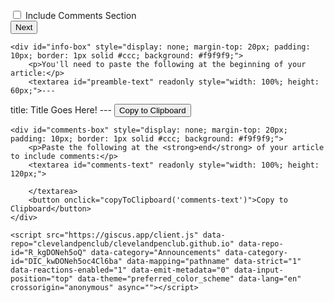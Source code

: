 <html lang="en">
<head>
    <meta charset="UTF-8">
    <meta name="viewport" content="width=device-width, initial-scale=1.0">
    <title>Post Creator</title>
    <script>
        function updateInfoBox() {
            const titleInput = document.getElementById("title").value;
            const infoBox = document.getElementById("info-box");
            const preambleText = document.getElementById("preamble-text");
            
            const cleanTitle = titleInput.replace(/[^a-zA-Z0-9\s-]/g, "").replace(/\s+/g, "-");
            const hasIllegalChars = titleInput !== cleanTitle.replace(/-/g, " ");
            
            preambleText.value = `---\ntitle: "${titleInput || "Title Goes Here!"}"\n---`;
            infoBox.style.display = hasIllegalChars ? "block" : "none";
        }

        function copyToClipboard(id) {
            const textElement = document.getElementById(id);
            textElement.select();
            textElement.setSelectionRange(0, 99999);
            document.execCommand("copy");
            alert("Copied to clipboard!");
        }

        function generatePostLink() {
            const titleInput = document.getElementById("title").value;
            const dateInput = document.getElementById("date").value;

            if (!titleInput || !dateInput) {
                alert("Please enter both a title and a date.");
                return;
            }

            const date = new Date(dateInput);
            const today = new Date();
            
            if (date > today) {
                alert("The date cannot be in the future.");
                return;
            }
            
            const formattedDate = `${date.getFullYear()}-${(`0${date.getMonth() + 1}`).slice(-2)}-${(`0${date.getDate()}`).slice(-2)}`;
            
            const cleanTitle = titleInput.replace(/[^a-zA-Z0-9\s-]/g, "").replace(/\s+/g, "-");
            
            const fileName = `${formattedDate}-${cleanTitle}.md`;
            const githubUrl = `https://github.com/clevelandpenclub/clevelandpenclub.github.io/new/main/_posts?filename=${fileName}`;
            
            window.open(githubUrl, "_blank");
        }

        function toggleCommentsBox() {
            const commentsBox = document.getElementById("comments-box");
            commentsBox.style.display = document.getElementById("include-comments").checked ? "block" : "none";
        }
    </script>
</head>
<body>
    <h1>New Post</h1>
    <label for="title">Post Title:</label>
    <input type="text" id="title" placeholder="Enter post title" required oninput="updateInfoBox()">
    <br>
    <label for="date">Post Date:</label>
    <input type="date" id="date" required><script>document.getElementById('date').valueAsDate = new Date();</script>
    <br>
    <label>
        <input type="checkbox" id="include-comments" onchange="toggleCommentsBox()"> Include Comments Section
    </label>
    <br>
    <button onclick="generatePostLink()">Next</button>
    
    <div id="info-box" style="display: none; margin-top: 20px; padding: 10px; border: 1px solid #ccc; background: #f9f9f9;">
        <p>You'll need to paste the following at the beginning of your article:</p>
        <textarea id="preamble-text" readonly style="width: 100%; height: 60px;">---
title: Title Goes Here!
---</textarea>
        <button onclick="copyToClipboard('preamble-text')">Copy to Clipboard</button>
    </div>
    
    <div id="comments-box" style="display: none; margin-top: 20px; padding: 10px; border: 1px solid #ccc; background: #f9f9f9;">
        <p>Paste the following at the <strong>end</strong> of your article to include comments:</p>
        <textarea id="comments-text" readonly style="width: 100%; height: 120px;">
<script src="https://giscus.app/client.js"
        data-repo="clevelandpenclub/clevelandpenclub.github.io"
        data-repo-id="R_kgDONeh5oQ"
        data-category="Announcements"
        data-category-id="DIC_kwDONeh5oc4Cl6ba"
        data-mapping="pathname"
        data-strict="1"
        data-reactions-enabled="1"
        data-emit-metadata="0"
        data-input-position="top"
        data-theme="preferred_color_scheme"
        data-lang="en"
        crossorigin="anonymous"
        async></script>
        </textarea>
        <button onclick="copyToClipboard('comments-text')">Copy to Clipboard</button>
    </div>

    <script src="https://giscus.app/client.js" data-repo="clevelandpenclub/clevelandpenclub.github.io" data-repo-id="R_kgDONeh5oQ" data-category="Announcements" data-category-id="DIC_kwDONeh5oc4Cl6ba" data-mapping="pathname" data-strict="1" data-reactions-enabled="1" data-emit-metadata="0" data-input-position="top" data-theme="preferred_color_scheme" data-lang="en" crossorigin="anonymous" async=""></script>
</body>
</html>

